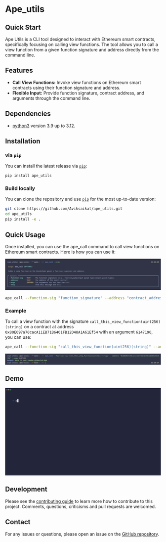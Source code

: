 # Ape_utils

## Quick Start

Ape Utils is a CLI tool designed to interact with Ethereum smart contracts, specifically focusing on calling view functions. The tool allows you to call a view function from a given function signature and address directly from the command line.

## Features

- **Call View Functions:** Invoke view functions on Ethereum smart contracts using their function signature and address.
- **Flexible Input:** Provide function signature, contract address, and arguments through the command line.

## Dependencies

- [python3](https://www.python.org/downloads) version 3.9 up to 3.12.

## Installation

### via `pip`

You can install the latest release via [`pip`](https://pypi.org/project/pip/):

```bash
pip install ape_utils
```

### Build locally

You can clone the repository and use [`pip`](https://github.com/pypa/pip) for the most up-to-date version:

```bash
git clone https://github.com/Aviksaikat/ape_utils.git
cd ape_utils
pip install -e .
```

## Quick Usage

Once installed, you can use the ape_call command to call view functions on Ethereum smart contracts. Here is how you can use it:

![help](media/help.png)

```sh
ape_call --function-sig "function_signature" --address "contract_address" --args argument
```

### Example

To call a view function with the signature `call_this_view_function(uint256)(string)` on a contract at address `0x80E097a70cacA11EB71B6401FB12D48A1A61Ef54` with an argument `6147190`, you can use:

```bash
ape_call --function-sig "call_this_view_function(uint256)(string)" --address "0x80E097a70cacA11EB71B6401FB12D48A1A61Ef54" --args 6147190
```

![working](media/working.png)

## Demo

![demo](media/demo.gif)

## Development

Please see the [contributing guide](CONTRIBUTING.md) to learn more how to contribute to this project.
Comments, questions, criticisms and pull requests are welcomed.

## Contact

For any issues or questions, please open an issue on the [GitHub repository](https://github.com/Aviksaikat/ape-utils).
